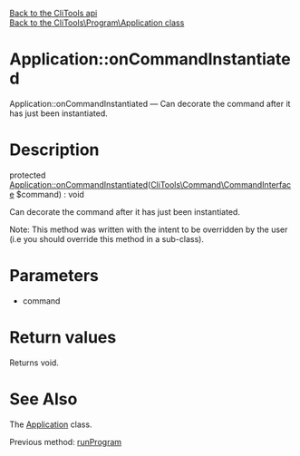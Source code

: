 [Back to the CliTools api](https://github.com/lingtalfi/CliTools/blob/master/doc/api/CliTools.md)<br>
[Back to the CliTools\Program\Application class](https://github.com/lingtalfi/CliTools/blob/master/doc/api/CliTools/Program/Application.md)


Application::onCommandInstantiated
================



Application::onCommandInstantiated — Can decorate the command after it has just been instantiated.




Description
================


protected [Application::onCommandInstantiated](https://github.com/lingtalfi/CliTools/blob/master/doc/api/CliTools/Program/Application/onCommandInstantiated.md)([CliTools\Command\CommandInterface](https://github.com/lingtalfi/CliTools/blob/master/doc/api/CliTools/Command/CommandInterface.md) $command) : void




Can decorate the command after it has just been instantiated.

Note: This method was written with the intent to be overridden by the user (i.e you should override this method in a sub-class).



Parameters
================


- command

    


Return values
================

Returns void.







See Also
================

The [Application](https://github.com/lingtalfi/CliTools/blob/master/doc/api/CliTools/Program/Application.md) class.

Previous method: [runProgram](https://github.com/lingtalfi/CliTools/blob/master/doc/api/CliTools/Program/Application/runProgram.md)<br>

